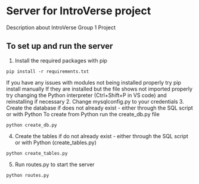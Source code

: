 # Server for IntroVerse project
Description about IntroVerse Group 1 Project
## To set up and run the server
1. Install the required packages with pip
```
pip install -r requirements.txt
```
If you have any issues with modules not being installed properly try pip install manually
If they are installed but the file shows not imported properly try changing the Python interpreter (Ctrl+Shift+P in VS code) and reinstalling if necessary
2. Change mysqlconfig.py to your credentials
3. Create the database if does not already exist - either through the SQL script or with Python
To create from Python run the create_db.py file
```
python create_db.py
```
4. Create the tables if do not already exist - either through the SQL script or with Python (create_tables.py)
```
python create_tables.py
```
5. Run routes.py to start the server
```
python routes.py
```
